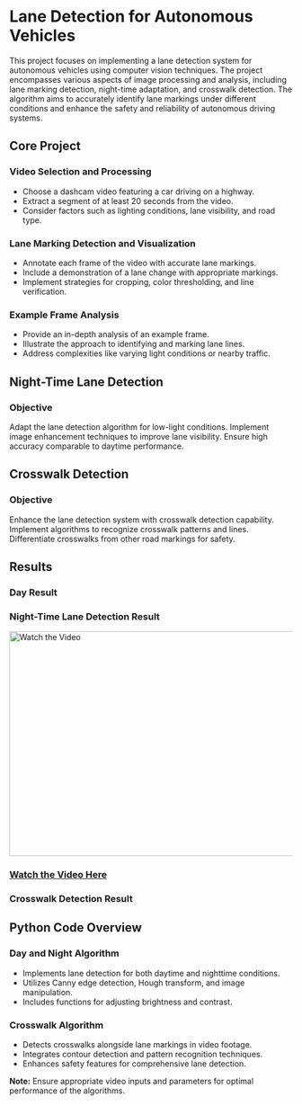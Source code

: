 # Lane Detection for Autonomous Vehicles

This project focuses on implementing a lane detection system for autonomous vehicles using computer vision techniques. The project encompasses various aspects of image processing and analysis, including lane marking detection, night-time adaptation, and crosswalk detection. The algorithm aims to accurately identify lane markings under different conditions and enhance the safety and reliability of autonomous driving systems.

## Core Project

### Video Selection and Processing
- Choose a dashcam video featuring a car driving on a highway.
- Extract a segment of at least 20 seconds from the video.
- Consider factors such as lighting conditions, lane visibility, and road type.

### Lane Marking Detection and Visualization
- Annotate each frame of the video with accurate lane markings.
- Include a demonstration of a lane change with appropriate markings.
- Implement strategies for cropping, color thresholding, and line verification.

### Example Frame Analysis
- Provide an in-depth analysis of an example frame.
- Illustrate the approach to identifying and marking lane lines.
- Address complexities like varying light conditions or nearby traffic.

## Night-Time Lane Detection

### Objective
Adapt the lane detection algorithm for low-light conditions.
Implement image enhancement techniques to improve lane visibility.
Ensure high accuracy comparable to daytime performance.

## Crosswalk Detection

### Objective
Enhance the lane detection system with crosswalk detection capability.
Implement algorithms to recognize crosswalk patterns and lines.
Differentiate crosswalks from other road markings for safety.

## Results

### Day Result


### Night-Time Lane Detection Result



<a href="https://www.youtube.com/watch?time_continue=4&v=3EkIE4HaWGg&source_ve_path=MTM5MTE3LDI4NjYzLDEzOTExNywyMzg1MQ">
  <img src="https://img.youtube.com/vi/3EkIE4HaWGg/maxresdefault.jpg" alt="Watch the Video" width="600" height="400">
</a>

### [Watch the Video Here](https://www.youtube.com/watch?time_continue=4&v=3EkIE4HaWGg&source_ve_path=MTM5MTE3LDI4NjYzLDEzOTExNywyMzg1MQ)


### Crosswalk Detection Result


## Python Code Overview

### Day and Night Algorithm
- Implements lane detection for both daytime and nighttime conditions.
- Utilizes Canny edge detection, Hough transform, and image manipulation.
- Includes functions for adjusting brightness and contrast.

### Crosswalk Algorithm
- Detects crosswalks alongside lane markings in video footage.
- Integrates contour detection and pattern recognition techniques.
- Enhances safety features for comprehensive lane detection.

**Note:** Ensure appropriate video inputs and parameters for optimal performance of the algorithms.
